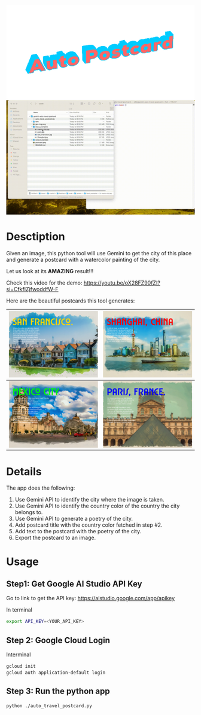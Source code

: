 <center>
 <img src="https://raw.githubusercontent.com/Li-Yan/gemini-auto-travel-postcard/main/demo/title.gif" alt="drawing"/>
</center>

<img src="https://raw.githubusercontent.com/Li-Yan/gemini-auto-travel-postcard/main/demo/demo.gif" alt="drawing" style="width:800px;"/>

# Desctiption
Given an image, this python tool will use Gemini to get the city of this place and generate a postcard with a watercolor painting of the city.

Let us look at its **AMAZING** result!!!

Check this video for the demo: https://youtu.be/oX28FZ90fZI?si=CfkfIZjfwoddfW-F

Here are the beautiful postcards this tool generates:

| ![output](https://raw.githubusercontent.com/Li-Yan/gemini-auto-travel-postcard/main/output_example/san_francisco_postcard.png) | ![output](https://raw.githubusercontent.com/Li-Yan/gemini-auto-travel-postcard/main/output_example/shanghai_postcard.png)  |
|:--:|:--:|
| ![output](https://raw.githubusercontent.com/Li-Yan/gemini-auto-travel-postcard/main/output_example/mexico_city_postcard.png)  | ![output](https://raw.githubusercontent.com/Li-Yan/gemini-auto-travel-postcard/main/output_example/paris_postcard.png)  |

# Details

The app does the following:
 1. Use Gemini API to identify the city where the image is taken.
 2. Use Gemini API to identify the country color of the country the city belongs to.
 3. Use Gemini API to generate a poetry of the city.
 4. Add postcard title with the country color fetched in step #2.
 5. Add text to the postcard with the poetry of the city.
 6. Export the postcard to an image.

# Usage

## Step1: Get Google AI Studio API Key

Go to link to get the API key: https://aistudio.google.com/app/apikey

In terminal
```bash
export API_KEY=<YOUR_API_KEY>
```

## Step 2: Google Cloud Login

Interminal
```bash
gcloud init
gcloud auth application-default login
```

## Step 3: Run the python app
```bash
python ./auto_travel_postcard.py
```
